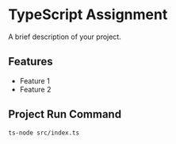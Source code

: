 # TypeScript Assignment

A brief description of your project.

## Features

- Feature 1
- Feature 2

## Project Run Command

```bash
ts-node src/index.ts

